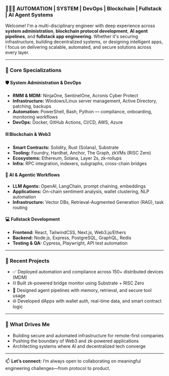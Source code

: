 ### 👨🏽‍💻 AUTOMATION | SYSTEM | DevOps | Blockchain | Fullstack | AI Agent Systems

Welcome! I'm a multi-disciplinary engineer with deep experience across **system administration**, **blockchain protocol development**, **AI agent pipelines**, and **fullstack app engineering**. Whether it's securing infrastructure, building decentralized systems, or designing intelligent apps, I focus on delivering scalable, automated, and secure solutions across every layer.

---

### 🧰 Core Specializations

#### 🛡️ System Administration & DevOps
- **RMM & MDM:** NinjaOne, SentinelOne, Acronis Cyber Protect
- **Infrastructure:** Windows/Linux server management, Active Directory, patching, backups
- **Automation:** PowerShell, Bash, Python — compliance, onboarding, monitoring workflows
- **DevOps:** Docker, GitHub Actions, CI/CD, AWS, Azure

#### ⛓️ Blockchain & Web3
- **Smart Contracts:** Solidity, Rust (Solana), Substrate
- **Tooling:** Foundry, Hardhat, Anchor, The Graph, zkVMs (RISC Zero)
- **Ecosystems:** Ethereum, Solana, Layer 2s, zk-rollups
- **Infra:** RPC integration, indexers, subgraphs, cross-chain bridges

#### 🧠 AI & Agentic Workflows
- **LLM Agents:** OpenAI, LangChain, prompt chaining, embeddings
- **Applications:** On-chain sentiment analysis, wallet clustering, NLP automation
- **Infrastructure:** Vector DBs, Retrieval-Augmented Generation (RAG), task routing

#### 💻 Fullstack Development
- **Frontend:** React, TailwindCSS, Next.js, Web3.js/Ethers
- **Backend:** Node.js, Express, PostgreSQL, GraphQL, Redis
- **Testing & QA:** Cypress, Playwright, API test automation

---

### 🚀 Recent Projects
- ✅ Deployed automation and compliance across 150+ distributed devices (MDM)
- ⛓️ Built zk-powered bridge monitor using Substrate + RISC Zero
- 🤖 Designed agent pipelines with memory, retrieval, and secure tool usage
- 🌐 Developed dApps with wallet auth, real-time data, and smart contract logic

---

### 🧭 What Drives Me
- Building secure and automated infrastructure for remote-first companies
- Pushing the boundary of Web3 and zk-powered applications
- Architecting systems where AI and decentralized tech converge

---

📫 **Let’s connect:** I’m always open to collaborating on meaningful engineering challenges—from protocol to product.

<!--
**yourusername/yourusername** is a ✨ _special_ ✨ repository because its `README.md` (this file) appears on your GitHub profile.
![](https://komarev.com/ghpvc/?username=yourusername&color=brightgreen)
-->
